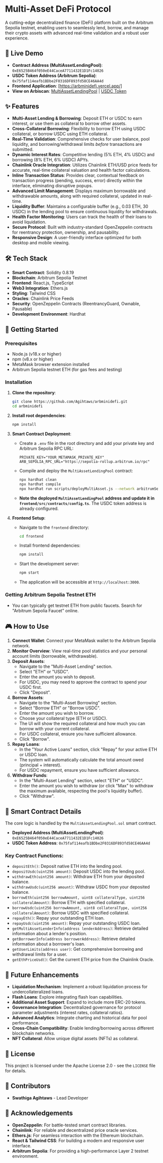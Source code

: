 # Multi-Asset DeFi Protocol

A cutting-edge decentralized finance (DeFi) platform built on the Arbitrum Sepolia testnet, enabling users to seamlessly lend, borrow, and manage their crypto assets with advanced real-time validation and a robust user experience.

## 🚀 Live Demo

- **Contract Address (MultiAssetLendingPool)**: `0xE6525B464f050eE44CaceA7711432E1D1Fc14026`
- **USDC Token Address (Arbitrum Sepolia)**: `0x75faf114eafb1BDbe2F0316DF893fd58CE46AA4d`
- **Frontend Application**: [https://arbminidefi.vercel.app/]
- **View on Arbiscan**: [MultiAssetLendingPool](https://sepolia.arbiscan.io/address/0xE6525B464f050eE44CaceA7711432E1D1Fc14026) | [USDC Token](https://sepolia.arbiscan.io/token/0x75faf114eafb1BDbe2F0316DF893fd58CE46AA4d)

## ✨ Features

-   **Multi-Asset Lending & Borrowing**: Deposit ETH or USDC to earn interest, or use them as collateral to borrow other assets.
-   **Cross-Collateral Borrowing**: Flexibility to borrow ETH using USDC collateral, or borrow USDC using ETH collateral.
-   **Real-Time Validation**: Comprehensive checks for user balance, pool liquidity, and borrowing/withdrawal limits *before* transactions are submitted.
-   **Dynamic Interest Rates**: Competitive lending (5% ETH, 4% USDC) and borrowing (8% ETH, 6% USDC) APYs.
-   **Chainlink Oracle Integration**: Utilizes Chainlink ETH/USD price feeds for accurate, real-time collateral valuation and health factor calculations.
-   **Inline Transaction Status**: Provides clear, contextual feedback on transaction progress (pending, success, error) directly within the interface, eliminating disruptive popups.
-   **Advanced Limit Management**: Displays maximum borrowable and withdrawable amounts, along with required collateral, updated in real-time.
-   **Liquidity Buffer**: Maintains a configurable buffer (e.g., 0.03 ETH, 30 USDC) in the lending pool to ensure continuous liquidity for withdrawals.
-   **Health Factor Monitoring**: Users can track the health of their loans to avoid liquidation.
-   **Secure Protocol**: Built with industry-standard OpenZeppelin contracts for reentrancy protection, ownership, and pausability.
-   **Responsive Design**: A user-friendly interface optimized for both desktop and mobile viewing.

## 🛠️ Tech Stack

-   **Smart Contract**: Solidity 0.8.19
-   **Blockchain**: Arbitrum Sepolia Testnet
-   **Frontend**: React.js, TypeScript
-   **Web3 Integration**: Ethers.js
-   **Styling**: Tailwind CSS
-   **Oracles**: Chainlink Price Feeds
-   **Security**: OpenZeppelin Contracts (ReentrancyGuard, Ownable, Pausable)
-   **Development Environment**: Hardhat


## 🚀 Getting Started

### Prerequisites

-   Node.js (v18.x or higher)
-   npm (v8.x or higher)
-   MetaMask browser extension installed
-   Arbitrum Sepolia testnet ETH (for gas fees and testing)

### Installation

1.  **Clone the repository**:
    ```bash
    git clone https://github.com/Agihtaws/arbminidefi.git
    cd arbminidefi
    ```

2.  **Install root dependencies**:
    ```bash
    npm install
    ```

3.  **Smart Contract Deployment**:
    *   Create a `.env` file in the root directory and add your private key and Arbitrum Sepolia RPC URL:
        ```
        PRIVATE_KEY="YOUR_METAMASK_PRIVATE_KEY"
        ARB_SEPOLIA_RPC_URL="https://sepolia-rollup.arbitrum.io/rpc"
        ```
    *   Compile and deploy the `MultiAssetLendingPool` contract:
        ```bash
        npx hardhat clean
        npx hardhat compile
        npx hardhat run scripts/deployMultiAsset.js --network arbitrumSepolia
        ```
    *   **Note the deployed `MultiAssetLendingPool` address and update it in `frontend/src/contracts/config.ts`**. The USDC token address is already configured.

4.  **Frontend Setup**:
    *   Navigate to the `frontend` directory:
        ```bash
        cd frontend
        ```
    *   Install frontend dependencies:
        ```bash
        npm install
        ```
    *   Start the development server:
        ```bash
        npm start
        ```
    *   The application will be accessible at `http://localhost:3000`.

### Getting Arbitrum Sepolia Testnet ETH

-   You can typically get testnet ETH from public faucets. Search for "Arbitrum Sepolia Faucet" online.

## 🎮 How to Use

1.  **Connect Wallet**: Connect your MetaMask wallet to the Arbitrum Sepolia network.
2.  **Monitor Overview**: View real-time pool statistics and your personal account limits (borrowable, withdrawable).
3.  **Deposit Assets**:
    *   Navigate to the "Multi-Asset Lending" section.
    *   Select "ETH" or "USDC".
    *   Enter the amount you wish to deposit.
    *   For USDC, you may need to approve the contract to spend your USDC first.
    *   Click "Deposit".
4.  **Borrow Assets**:
    *   Navigate to the "Multi-Asset Borrowing" section.
    *   Select "Borrow ETH" or "Borrow USDC".
    *   Enter the amount you wish to borrow.
    *   Choose your collateral type (ETH or USDC).
    *   The UI will show the required collateral and how much you can borrow with your current collateral.
    *   For USDC collateral, ensure you have sufficient allowance.
    *   Click "Borrow".
5.  **Repay Loans**:
    *   In the "Your Active Loans" section, click "Repay" for your active ETH or USDC loan.
    *   The system will automatically calculate the total amount owed (principal + interest).
    *   For USDC repayment, ensure you have sufficient allowance.
6.  **Withdraw Funds**:
    *   In the "Multi-Asset Lending" section, select "ETH" or "USDC".
    *   Enter the amount you wish to withdraw (or click "Max" to withdraw the maximum available, respecting the pool's liquidity buffer).
    *   Click "Withdraw".

## 🔗 Smart Contract Details

The core logic is handled by the `MultiAssetLendingPool.sol` smart contract.

-   **Deployed Address (MultiAssetLendingPool)**: `0xE6525B464f050eE44CaceA7711432E1D1Fc14026`
-   **USDC Token Address**: `0x75faf114eafb1BDbe2F0316DF893fd58CE46AA4d`

### Key Contract Functions:

-   `depositEth()`: Deposit native ETH into the lending pool.
-   `depositUsdc(uint256 amount)`: Deposit USDC into the lending pool.
-   `withdrawEth(uint256 amount)`: Withdraw ETH from your deposited balance.
-   `withdrawUsdc(uint256 amount)`: Withdraw USDC from your deposited balance.
-   `borrowEth(uint256 borrowAmount, uint8 collateralType, uint256 collateralAmount)`: Borrow ETH with specified collateral.
-   `borrowUsdc(uint256 borrowAmount, uint8 collateralType, uint256 collateralAmount)`: Borrow USDC with specified collateral.
-   `repayEth()`: Repay your outstanding ETH loan.
-   `repayUsdc(uint256 amount)`: Repay your outstanding USDC loan.
-   `getMultiAssetLenderInfo(address lenderAddress)`: Retrieve detailed information about a lender's position.
-   `getBorrowerInfo(address borrowerAddress)`: Retrieve detailed information about a borrower's loan.
-   `getUserLimits(address user)`: Get comprehensive borrowing and withdrawal limits for a user.
-   `getEthPriceUsd()`: Get the current ETH price from the Chainlink Oracle.

## 🎯 Future Enhancements

-   **Liquidation Mechanism**: Implement a robust liquidation process for undercollateralized loans.
-   **Flash Loans**: Explore integrating flash loan capabilities.
-   **Additional Asset Support**: Expand to include more ERC-20 tokens.
-   **Governance Integration**: Decentralized governance for protocol parameter adjustments (interest rates, collateral ratios).
-   **Advanced Analytics**: Integrate charting and historical data for pool performance.
-   **Cross-Chain Compatibility**: Enable lending/borrowing across different blockchain networks.
-   **NFT Collateral**: Allow unique digital assets (NFTs) as collateral.

## 📄 License

This project is licensed under the Apache License 2.0 - see the `LICENSE` file for details.

## 👥 Contributors

-   **Swathiga Agihtaws** - Lead Developer

## 🙏 Acknowledgements

-   **OpenZeppelin**: For battle-tested smart contract libraries.
-   **Chainlink**: For reliable and decentralized price oracle services.
-   **Ethers.js**: For seamless interaction with the Ethereum blockchain.
-   **React & Tailwind CSS**: For building a modern and responsive user interface.
-   **Arbitrum Sepolia**: For providing a high-performance Layer 2 testnet environment.
